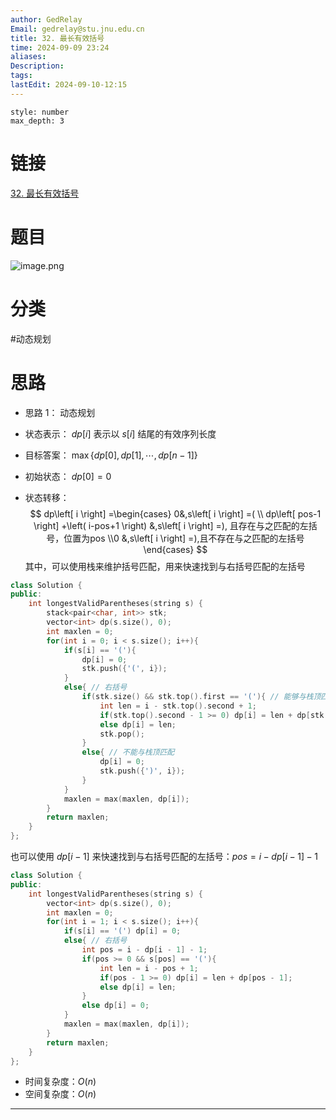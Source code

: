 ```yaml
---
author: GedRelay
Email: gedrelay@stu.jnu.edu.cn
title: 32. 最长有效括号
time: 2024-09-09 23:24
aliases: 
Description: 
tags: 
lastEdit: 2024-09-10-12:15
---
```


```toc
style: number
max_depth: 3
```

# 链接
[32. 最长有效括号](https://leetcode.cn/problems/longest-valid-parentheses/) 

# 题目
![image.png](https://ged-pic-bed.oss-cn-guangzhou.aliyuncs.com/img/202409092324478.png)


# 分类
#动态规划
# 思路
- 思路 1：
动态规划
- 状态表示：
${dp\left[ i \right]  }$ 表示以 ${s\left[ i \right]  }$ 结尾的有效序列长度

- 目标答案：
${\max\{ dp\left[ 0 \right] ,dp\left[ 1 \right] ,\cdots ,dp\left[ n-1 \right]  \}  }$ 

- 初始状态：
${dp\left[ 0 \right] =0 }$ 

- 状态转移：
$$
dp\left[ i \right] =\begin{cases} 0&,s\left[ i \right] =( \\ dp\left[ pos-1 \right] +\left( i-pos+1 \right) &,s\left[ i \right] =), 且存在与之匹配的左括号，位置为pos \\0 &,s\left[ i \right] =),且不存在与之匹配的左括号 \end{cases} 
$$
其中，可以使用栈来维护括号匹配，用来快速找到与右括号匹配的左括号

```cpp
class Solution {
public:
    int longestValidParentheses(string s) {
        stack<pair<char, int>> stk;
        vector<int> dp(s.size(), 0);
        int maxlen = 0;
        for(int i = 0; i < s.size(); i++){
            if(s[i] == '('){
                dp[i] = 0;
                stk.push({'(', i});
            }
            else{ // 右括号
                if(stk.size() && stk.top().first == '('){ // 能够与栈顶匹配
                    int len = i - stk.top().second + 1;
                    if(stk.top().second - 1 >= 0) dp[i] = len + dp[stk.top().second - 1];
                    else dp[i] = len;
                    stk.pop();
                }
                else{ // 不能与栈顶匹配
                    dp[i] = 0;
                    stk.push({')', i});
                }
            }
            maxlen = max(maxlen, dp[i]);
        }
        return maxlen;
    }
};
```

也可以使用 ${dp\left[ i-1 \right]  }$ 来快速找到与右括号匹配的左括号：${pos=i-dp\left[ i-1 \right] -1 }$ 

```cpp
class Solution {
public:
    int longestValidParentheses(string s) {
        vector<int> dp(s.size(), 0);
        int maxlen = 0;
        for(int i = 1; i < s.size(); i++){
            if(s[i] == '(') dp[i] = 0;
            else{ // 右括号
                int pos = i - dp[i - 1] - 1;
                if(pos >= 0 && s[pos] == '('){
                    int len = i - pos + 1;
                    if(pos - 1 >= 0) dp[i] = len + dp[pos - 1];
                    else dp[i] = len;
                }
                else dp[i] = 0;
            }
            maxlen = max(maxlen, dp[i]);
        }
        return maxlen;
    }
};
```


- 时间复杂度：${O\left( n \right)  }$ 
- 空间复杂度：${O\left( n \right)  }$ 


---

